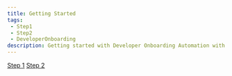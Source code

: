 ```yaml
---
title: Getting Started
tags: 
 - Step1
 - Step2
 - DeveloperOnboarding
description: Getting started with Developer Onboarding Automation with Microsoft DevHome
---
```


[Step 1](step1.md)
[Step 2](step2.md)